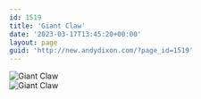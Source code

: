 ```yaml
---
id: 1519
title: 'Giant Claw'
date: '2023-03-17T13:45:20+00:00'
layout: page
guid: 'http://new.andydixon.com/?page_id=1519'
---
```


![Giant Claw](https://i0.wp.com/assets.g8x2.ldn.idrivee2-23.com/posters/Giant%20Claw%2001.jpg?w=1200&ssl=1 "Giant Claw")  
![Giant Claw](https://i0.wp.com/assets.g8x2.ldn.idrivee2-23.com/posters/Giant%20Claw%2002.jpg?w=1200&ssl=1 "Giant Claw")